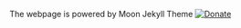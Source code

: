 The webpage is powered by Moon Jekyll Theme [![Donate](https://img.shields.io/badge/paypal-donate-blue.svg)](https://www.paypal.me/taylantatli/0usd)  
